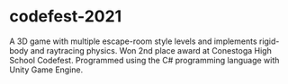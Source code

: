 # codefest-2021
A 3D game with multiple escape-room style levels and implements rigid-body and raytracing physics. Won 2nd place award at
Conestoga High School Codefest. Programmed using the C# programming language with Unity Game Engine.
